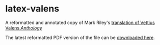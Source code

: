 # latex-valens

A reformatted and annotated copy of Mark Riley's [translation of Vettius Valens _Anthology_](https://www.csus.edu/indiv/r/rileymt/Vettius%20Valens%20entire.pdf)

The latest reformatted PDF version of the file can be [downloaded here](https://raw.githubusercontent.com/janegca/latex-valens/main/Valens-Anthologies-Annotated.pdf).
